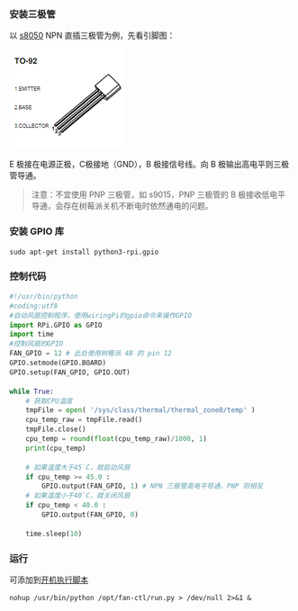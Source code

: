 ### 安装三极管 

以 [s8050](https://wenku.baidu.com/view/cf90c9b8f524ccbff12184a2.html) NPN 直插三极管为例，先看引脚图：

![s8050引脚图](img/s8050引脚图.png)

E 极接在电源正极，C极接地（GND），B 极接信号线。向 B 极输出高电平则三极管导通。

> 注意：不宜使用 PNP 三极管，如 s9015，PNP 三极管的 B 极接收低电平导通，会存在树莓派关机不断电时依然通电的问题。

### 安装 GPIO 库

```shell 
sudo apt-get install python3-rpi.gpio
```

### 控制代码

```python 
#!/usr/bin/python
#coding:utf8
#自动风扇控制程序，使用wiringPi的gpio命令来操作GPIO
import RPi.GPIO as GPIO
import time
#控制风扇的GPIO
FAN_GPIO = 12 # 此处使用树莓派 4B 的 pin 12 
GPIO.setmode(GPIO.BOARD)
GPIO.setup(FAN_GPIO, GPIO.OUT)
 
while True:
    # 获取CPU温度
    tmpFile = open( '/sys/class/thermal/thermal_zone0/temp' )
    cpu_temp_raw = tmpFile.read()
    tmpFile.close()
    cpu_temp = round(float(cpu_temp_raw)/1000, 1)
    print(cpu_temp)
  
    # 如果温度大于45`C，就启动风扇
    if cpu_temp >= 45.0 :
        GPIO.output(FAN_GPIO, 1) # NPN 三极管高电平导通，PNP 则相反
    # 如果温度小于40`C，就关闭风扇
    if cpu_temp < 40.0 :
        GPIO.output(FAN_GPIO, 0)
     
    time.sleep(10)

```

### 运行

可添加到[开机执行脚本](../Ubuntu/开机执行脚本.md)

```shell
nohup /usr/bin/python /opt/fan-ctl/run.py > /dev/null 2>&1 &
```

